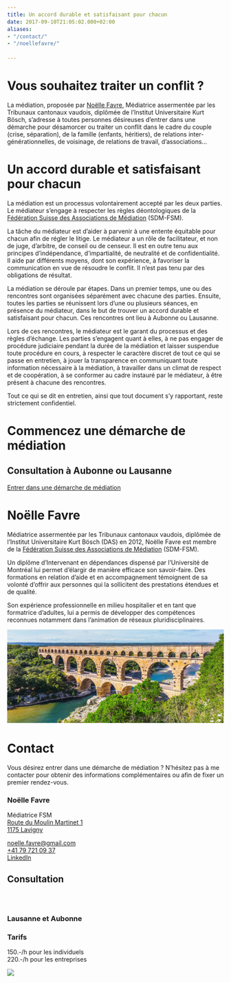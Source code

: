 ```yaml
---
title: Un accord durable et satisfaisant pour chacun
date: 2017-09-10T21:05:02.000+02:00
aliases:
- "/contact/"
- "/noellefavre/"

---
```

# Vous souhaitez traiter un conflit ?

La médiation, proposée par [Noëlle Favre](#noëlle-favre), Médiatrice assermentée par les Tribunaux cantonaux vaudois, diplômée de l’Institut Universitaire Kurt Bösch, s’adresse à toutes personnes désireuses d’entrer dans une démarche pour désamorcer ou traiter un conflit dans le cadre du couple (crise, séparation), de la famille (enfants, héritiers), de relations inter-générationnelles, de voisinage, de relations de travail, d’associations…

# Un accord durable et satisfaisant pour chacun

La médiation est un processus volontairement accepté par les deux parties. Le médiateur s’engage à respecter les règles déontologiques de la [Fédération Suisse des Associations de Médiation](https://www.mediation-ch.org/cms3/fr/) (SDM-FSM).

La tâche du médiateur est d’aider à parvenir à une entente équitable pour chacun afin de régler le litige. Le médiateur a un rôle de facilitateur, et non de juge, d’arbitre, de conseil ou de censeur. Il est en outre tenu aux principes d’indépendance, d’impartialité, de neutralité et de confidentialité. Il aide par différents moyens, dont son expérience, à favoriser la communication en vue de résoudre le conflit. Il n’est pas tenu par des obligations de résultat.

La médiation se déroule par étapes. Dans un premier temps, une ou des rencontres sont organisées séparément avec chacune des parties. Ensuite, toutes les parties se réunissent lors d’une ou plusieurs séances, en présence du médiateur, dans le but de trouver un accord durable et satisfaisant pour chacun. Ces rencontres ont lieu à Aubonne ou Lausanne.

Lors de ces rencontres, le médiateur est le garant du processus et des règles d’échange. Les parties s’engagent quant à elles, à ne pas engager de procédure judiciaire pendant la durée de la médiation et laisser suspendue toute procédure en cours, à respecter le caractère discret de tout ce qui se passe en entretien, à jouer la transparence en communiquant toute information nécessaire à la médiation, à travailler dans un climat de respect et de coopération, à se conformer au cadre instauré par le médiateur, à être présent à chacune des rencontres.

Tout ce qui se dit en entretien, ainsi que tout document s’y rapportant, reste strictement confidentiel.

<div class="container-full">
<div class="boxes">
<div class="box">

# Commencez une démarche de médiation

## Consultation à Aubonne ou Lausanne

[Entrer dans une démarche de médiation](#contact)

</div>
</div>
</div>

# Noëlle Favre

Médiatrice assermentée par les Tribunaux cantonaux vaudois, diplômée de l’Institut Universitaire Kurt Bösch (DAS) en 2012, Noëlle Favre est membre de la [Fédération Suisse des Associations de Médiation](https://www.mediation-ch.org/cms3/fr/) (SDM-FSM).

Un diplôme d’Intervenant en dépendances dispensé par l’Université de Montréal lui permet d’élargir de manière efficace son savoir-faire. Des formations en relation d’aide et en accompagnement témoignent de sa volonté d’offrir aux personnes qui la sollicitent des prestations étendues et de qualité.

Son expérience professionnelle en milieu hospitalier et en tant que formatrice d’adultes, lui a permis de développer des compétences reconnues notamment dans l’animation de réseaux pluridisciplinaires.

<div class="container-full image-full">

![Pont du Gard](/images/banner.jpg)

</div>

# Contact

Vous désirez entrer dans une démarche de médiation ? N’hésitez pas à me contacter pour obtenir des informations complémentaires ou afin de fixer un premier rendez-vous.

### Noëlle Favre

Médiatrice FSM<br/>
[Route du Moulin Martinet 1<br/>
1175 Lavigny](https://goo.gl/maps/VRQFDNQzURuz6VTu6)

[noelle.favre@gmail.com](mailto:noelle.favre@gmail.com)<br/> [+41 79 721 09 37](tel:0041797210937)<br/> [LinkedIn](https://www.linkedin.com/in/no%C3%ABlle-favre-durand-gasselin-26262842/?ppe=1)

## Consultation

<div class="container-full">
<div class="boxes">
<div class="box" style="padding-top:2em;">

### Lausanne et Aubonne

### Tarifs

150\.-/h pour les individuels<br/> 220.-/h pour les entreprises

</div>
<div class="box map">

<img src="https://maps.googleapis.com/maps/api/staticmap?center=monnaz&zoom=11&scale=1&size=800x400&maptype=roadmap&key=AIzaSyB7WmbGqFkkJ9Nl-58evxfLgAVDPZ8qcfE&format=png&visual_refresh=true&markers=size:mid%7Ccolor:0xff2600%7Clabel:%7CLausanne&markers=size:mid%7Ccolor:0xff0000%7Clabel:%7CAubonne"/>

</div>
</div>
</div>